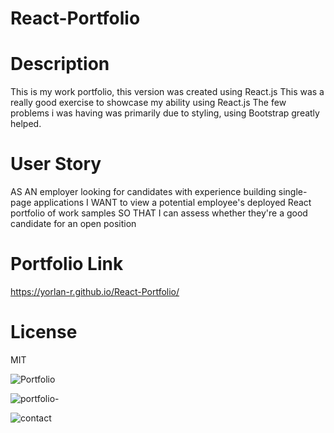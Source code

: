 # React-Portfolio

# Description

This is my work portfolio, this version was created using React.js
This was a really good exercise to showcase my ability using React.js
The few problems i was having was primarily due to styling, using Bootstrap greatly helped. 

# User Story
AS AN employer looking for candidates with experience building single-page applications
I WANT to view a potential employee's deployed React portfolio of work samples
SO THAT I can assess whether they're a good candidate for an open position

# Portfolio Link
https://yorlan-r.github.io/React-Portfolio/

# License

MIT


![Portfolio](https://user-images.githubusercontent.com/106920094/215374106-4801f433-c922-4a3b-91c5-a17286e95d00.PNG)


![portfolio-](https://user-images.githubusercontent.com/106920094/216881196-eb93a372-dd38-4694-a8da-c70f33db9b00.PNG)


![contact](https://user-images.githubusercontent.com/106920094/216881204-1a62e900-c1eb-495b-ba40-13b306ba5c98.PNG)

